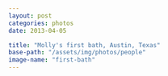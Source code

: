 ```yaml
---
layout: post
categories: photos
date: 2013-04-05

title: "Molly's first bath, Austin, Texas"
base-path: "/assets/img/photos/people"
image-name: "first-bath"
---
```

